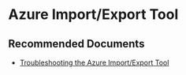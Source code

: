 
<properties
	pageTitle="Issues in WAIE Tool"
	description="Issues in WAIE Tool"
	service="microsoft.importexport.jobs"
	resource=""
	authors="madhurinms"
	ms.author="madhn"
	displayOrder=""
	selfHelpType="generic"
	supportTopicIds="32738680,32738693"
	resourceTags=""
	productPesIds="17082"
	cloudEnvironments="public,fairfax, usnat, ussec"
	articleId="2"
	ownershipId="StorageMediaEdge_ImportExport"
/>

# Azure Import/Export Tool

## **Recommended Documents**

* [Troubleshooting the Azure Import/Export Tool](https://docs.microsoft.com/azure/storage/common/storage-import-export-data-to-blobs?toc=%2Fazure%2Fstorage%2Fblobs%2Ftoc.json&tabs=azure-portal#step-1-prepare-the-drives)<br>
